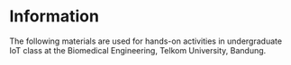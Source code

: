 # Information
The following  materials are used for hands-on activities in undergraduate IoT class at the Biomedical Engineering, Telkom University, Bandung.